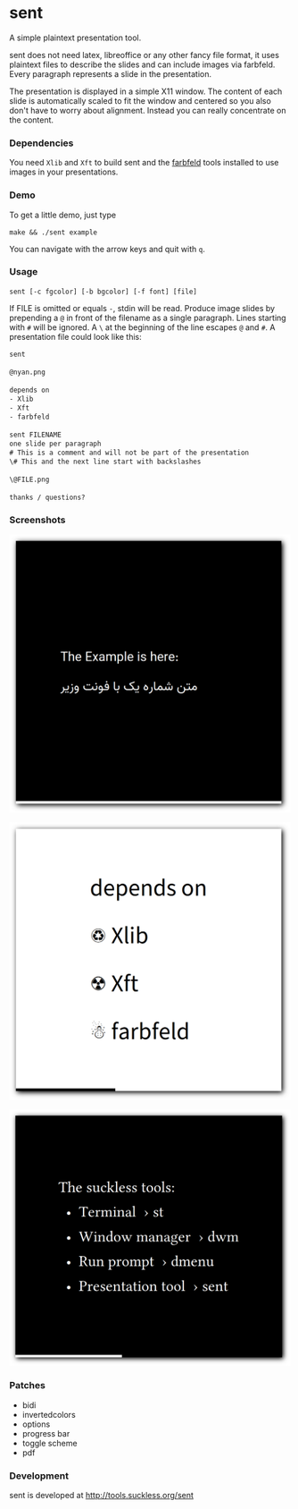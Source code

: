 # sent

A simple plaintext presentation tool.

sent does not need latex, libreoffice or any other fancy file format, it uses
plaintext files to describe the slides and can include images via farbfeld.
Every paragraph represents a slide in the presentation.

The presentation is displayed in a simple X11 window. The content of each slide
is automatically scaled to fit the window and centered so you also don't have to
worry about alignment. Instead you can really concentrate on the content.


### Dependencies

You need `Xlib` and `Xft` to build sent and the [farbfeld](http://tools.suckless.org/farbfeld/)
tools installed to use images in your presentations.

### Demo

To get a little demo, just type

	make && ./sent example

You can navigate with the arrow keys and quit with `q`.


### Usage

	sent [-c fgcolor] [-b bgcolor] [-f font] [file]

If FILE is omitted or equals `-`, stdin will be read. Produce image slides by
prepending a `@` in front of the filename as a single paragraph. Lines starting
with `#` will be ignored. A `\` at the beginning of the line escapes `@` and
`#`. A presentation file could look like this:

	sent
	
	@nyan.png
	
	depends on
	- Xlib
	- Xft
	- farbfeld
	
	sent FILENAME
	one slide per paragraph
	# This is a comment and will not be part of the presentation
	\# This and the next line start with backslashes
	
	\@FILE.png
	
	thanks / questions?

### Screenshots

![bidi-with-vazir-font](shots/bidi.png)

![progress-bar-and-toggle-inver-colors](shots/deps.png)

![libertinus-sans](shots/220904_231607.png)

### Patches

- bidi
- invertedcolors
- options
- progress bar
- toggle scheme
- pdf

### Development

sent is developed at http://tools.suckless.org/sent

